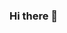 ### Hi there 👋

<!--
**alexsierra45/alexsierra45** is a ✨ _special_ ✨ repository because its `README.md` (this file) appears on your GitHub profile.

Here are some ideas to get you started:

- 🔭 I’m currently working on ...
- 🌱 I’m currently learning advanced Data Structures and Algorithms
- 👯 I’m looking to collaborate on ...
- 🤔 I’m looking for help with ...
- 💬 Ask me about ...
- 📫 How to reach me: As @alexsierra45 in Telegram and Alex Sierra in Linkedln
- 😄 Pronouns: ...
- ⚡ Fun fact: You know, there are more planes at sea than submarines in the sky.
-->
